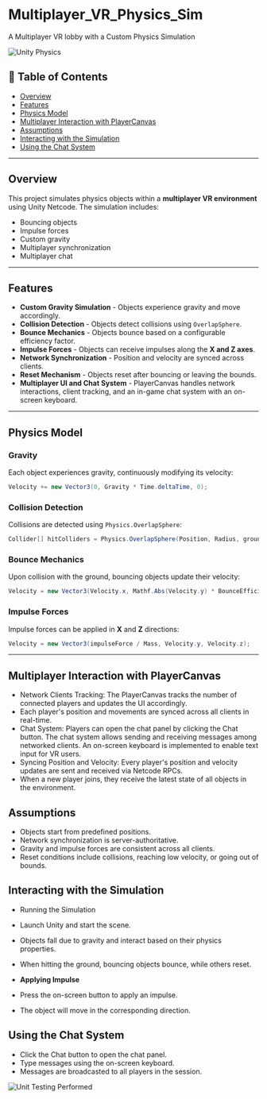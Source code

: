 # Multiplayer_VR_Physics_Sim
A Multiplayer VR lobby with a Custom Physics Simulation 

![Unity Physics](https://img.shields.io/badge/Physics-Simulation-blue.svg)

## 📌 Table of Contents
- [Overview](#overview)
- [Features](#features)
- [Physics Model](#physics-model)
- [Multiplayer Interaction with PlayerCanvas](#multiplayer-interaction-with-playercanvas)
- [Assumptions](#assumptions)
- [Interacting with the Simulation](#interacting-with-the-simulation)
- [Using the Chat System](#using-the-chat-system)

---

## Overview
This project simulates physics objects within a **multiplayer VR environment** using Unity Netcode. The simulation includes:
- Bouncing objects
- Impulse forces
- Custom gravity
- Multiplayer synchronization
- Multiplayer chat

---

## Features
 - **Custom Gravity Simulation** - Objects experience gravity and move accordingly.
 - **Collision Detection** - Objects detect collisions using `OverlapSphere`.
 - **Bounce Mechanics** - Objects bounce based on a configurable efficiency factor.
 - **Impulse Forces** - Objects can receive impulses along the **X and Z axes**.
 - **Network Synchronization** - Position and velocity are synced across clients.
 - **Reset Mechanism** - Objects reset after bouncing or leaving the bounds.
 - **Multiplayer UI and Chat System** - PlayerCanvas handles network interactions, client tracking, and an in-game chat system with an on-screen keyboard.

---

## Physics Model

### **Gravity**
Each object experiences gravity, continuously modifying its velocity:
```csharp
Velocity += new Vector3(0, Gravity * Time.deltaTime, 0);
```

### **Collision Detection**
Collisions are detected using `Physics.OverlapSphere`:
```csharp
Collider[] hitColliders = Physics.OverlapSphere(Position, Radius, groundLayer);
```

### **Bounce Mechanics**
Upon collision with the ground, bouncing objects update their velocity:
```csharp
Velocity = new Vector3(Velocity.x, Mathf.Abs(Velocity.y) * BounceEfficiency, Velocity.z);
```

### **Impulse Forces**
Impulse forces can be applied in **X** and **Z** directions:
```csharp
Velocity = new Vector3(impulseForce / Mass, Velocity.y, Velocity.z);
```

---

## Multiplayer Interaction with PlayerCanvas

- Network Clients Tracking: The PlayerCanvas tracks the number of connected players and updates the UI accordingly.
- Each player's position and movements are synced across all clients in real-time.
- Chat System: Players can open the chat panel by clicking the Chat button.
The chat system allows sending and receiving messages among networked clients.
An on-screen keyboard is implemented to enable text input for VR users.
- Syncing Position and Velocity: Every player's position and velocity updates are sent and received via Netcode RPCs.
- When a new player joins, they receive the latest state of all objects in the environment.


## Assumptions
- Objects start from predefined positions.
- Network synchronization is server-authoritative.
- Gravity and impulse forces are consistent across all clients.
- Reset conditions include collisions, reaching low velocity, or going out of bounds.


## Interacting with the Simulation

- Running the Simulation
- Launch Unity and start the scene.
- Objects fall due to gravity and interact based on their physics properties.
- When hitting the ground, bouncing objects bounce, while others reset.

- **Applying Impulse**

- Press the on-screen button to apply an impulse.
- The object will move in the corresponding direction.

## Using the Chat System

- Click the Chat button to open the chat panel.
- Type messages using the on-screen keyboard.
- Messages are broadcasted to all players in the session.

![Unit Testing Performed](https://github.com/user-attachments/assets/b12bd18f-73f6-4c5a-8926-0a8d1d0fbe75)


